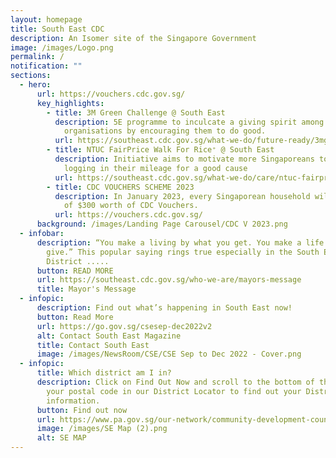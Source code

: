 ```yaml
---
layout: homepage
title: South East CDC
description: An Isomer site of the Singapore Government
image: /images/Logo.png
permalink: /
notification: ""
sections:
  - hero:
      url: https://vouchers.cdc.gov.sg/
      key_highlights:
        - title: 3M Green Challenge @ South East
          description: 5E programme to inculcate a giving spirit among individuals and
            organisations by encouraging them to do good.
          url: https://southeast.cdc.gov.sg/what-we-do/future-ready/3mgreenchallenge-2022
        - title: NTUC FairPrice Walk For Rice⁺ @ South East
          description: Initiative aims to motivate more Singaporeans to walk or run while
            logging in their mileage for a good cause
          url: https://southeast.cdc.gov.sg/what-we-do/care/ntuc-fairprice-walk-for-rice-south-east
        - title: CDC VOUCHERS SCHEME 2023
          description: In January 2023, every Singaporean household will receive a total
            of $300 worth of CDC Vouchers.
          url: https://vouchers.cdc.gov.sg/
      background: /images/Landing Page Carousel/CDC V 2023.png
  - infobar:
      description: “You make a living by what you get. You make a life by what you
        give.” This popular saying rings true especially in the South East
        District .....
      button: READ MORE
      url: https://southeast.cdc.gov.sg/who-we-are/mayors-message
      title: Mayor's Message
  - infopic:
      description: Find out what’s happening in South East now!
      button: Read More
      url: https://go.gov.sg/csesep-dec2022v2
      alt: Contact South East Magazine
      title: Contact South East
      image: /images/NewsRoom/CSE/CSE Sep to Dec 2022 - Cover.png
  - infopic:
      title: Which district am I in?
      description: Click on Find Out Now and scroll to the bottom of the page, enter
        your postal code in our District Locator to find out your District's
        information.
      button: Find out now
      url: https://www.pa.gov.sg/our-network/community-development-councils
      image: /images/SE Map (2).png
      alt: SE MAP
---
```

